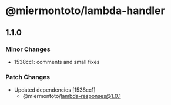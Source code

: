 # @miermontoto/lambda-handler

## 1.1.0

### Minor Changes

- 1538cc1: comments and small fixes

### Patch Changes

- Updated dependencies [1538cc1]
  - @miermontoto/lambda-responses@1.0.1
